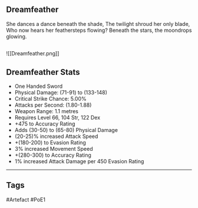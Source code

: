 ## Dreamfeather
She dances a dance beneath the shade,
The twilight shroud her only blade,
Who now hears her feathersteps flowing?
Beneath the stars, the moondrops glowing.
##
![[Dreamfeather.png]]
## Dreamfeather Stats
- One Handed Sword
- Physical Damage: (71-91) to (133-148)
- Critical Strike Chance: 5.00%
- Attacks per Second: (1.80-1.88)
- Weapon Range: 1.1 metres
- Requires Level 66, 104 Str, 122 Dex
- +475 to Accuracy Rating
- Adds (30-50) to (65-80) Physical Damage
- (20-25)% increased Attack Speed
- +(180-200) to Evasion Rating
- 3% increased Movement Speed
- +(280-300) to Accuracy Rating
- 1% increased Attack Damage per 450 Evasion Rating


---
## Tags
#Artefact
#PoE1